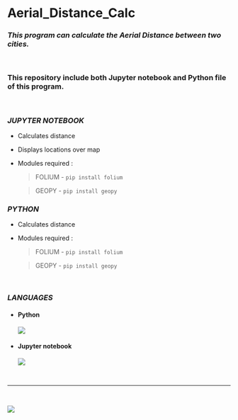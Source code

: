 
# Aerial_Distance_Calc
### ***This program can calculate the Aerial Distance between two cities.***

<br>

### This repository include both Jupyter notebook and Python file of this program.

<br>

### *JUPYTER NOTEBOOK*
- Calculates distance
- Displays locations over map

- Modules required : 

    > FOLIUM - `pip install folium` 

    > GEOPY - `pip install geopy`


### *PYTHON* 
- Calculates distance

- Modules required : 

    > FOLIUM - `pip install folium` 

    > GEOPY - `pip install geopy`

<br/>

### *LANGUAGES*
- #### **Python** 
    [![](https://img.shields.io/badge/Language-Python-blue?logo=python&style=flat)](https://www.python.org/)
- #### **Jupyter notebook**
    [![](https://img.shields.io/badge/Language-Jupyter-orange?logo=jupyter&style=flat)](https://jupyter.org/)

<br>
<hr>
<br>

[![](https://img.shields.io/badge/GitHub-InvisiblePro-blue?logo=github&style=flat)](https://github.com/InvisiblePro)
